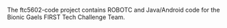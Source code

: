The ftc5602-code project contains ROBOTC and Java/Android code for the Bionic Gaels FIRST Tech Challenge Team.